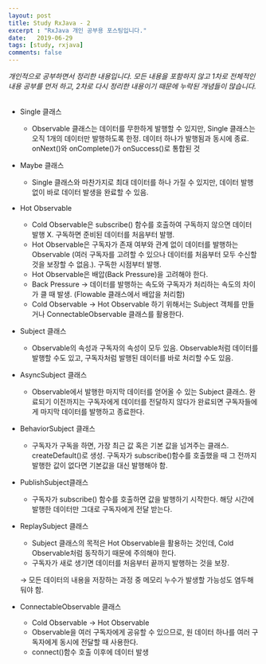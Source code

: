```yaml
---
layout: post
title: Study RxJava - 2
excerpt : "RxJava 개인 공부용 포스팅입니다."
date:   2019-06-29
tags: [study, rxjava]
comments: false
---
```

*개인적으로 공부하면서 정리한 내용입니다. 모든 내용을 포함하지 않고 1차로 전체적인 내용 공부를 먼저 하고, 2차로 다시 정리한 내용이기 때문에 누락된 개념들이 많습니다.*
<br><br>

- Single 클래스
    - Observable 클래스는 데이터를 무한하게 발행할 수 있지만, Single 클래스는 오직 1개의 데이터만 발행하도록 한정. 데이터 하나가 발행됨과 동시에 종료. onNext()와 onComplete()가 onSuccess()로 통합된 것
- Maybe 클래스
    - Single 클래스와 마찬가지로 최대 데이터를 하나 가질 수 있지만, 데이터 발행 없이 바로 데이터 발생을 완료할 수 있음.
- Hot Observable
    - Cold Observable은 subscribe() 함수를 호출하여 구독하지 않으면 데이터 발행 X. 구독하면 준비된 데이터를 처음부터 발행.
    - Hot Observable은 구독자가 존재 여부와 관계 없이 데이터를 발행하는 Observable (여러 구독자를 고려할 수 있으나 데이터를 처음부터 모두 수신할 것을 보장할 수 없음.). 구독한 시점부터 발행.
    - Hot Observable은 배압(Back Pressure)을 고려해야 한다.
    - Back Pressure → 데이터를 발행하는 속도와 구독자가 처리하는 속도의 차이가 클 때 발생. (Flowable 클래스에서 배압을 처리함)
    - Cold Observable → Hot Observable 하기 위해서는 Subject 객체를 만들거나 ConnectableObservable 클래스를 활용한다.

- Subject 클래스
    - Observable의 속성과 구독자의 속성이 모두 있음. Observable처럼 데이터를 발행할 수도 있고, 구독자처럼 발행된 데이터를 바로 처리할 수도 있음.
- AsyncSubject 클래스
    - Observable에서 발행한 마지막 데이터를 얻어올 수 있는 Subject 클래스. 완료되기 이전까지는 구독자에게 데이터를 전달하지 않다가 완료되면 구독자들에게 마지막 데이터를 발행하고 종료한다.
- BehaviorSubject 클래스
    - 구독자가 구독을 하면, 가장 최근 값 혹은 기본 값을 넘겨주는 클래스. createDefault()로 생성. 구독자가 subscribe()함수를 호출했을 때 그 전까지 발행한 값이 없다면 기본값을 대신 발행해야 함.
- PublishSubject클래스
    - 구독자가 subscribe() 함수를 호출하면 값을 발행하기 시작한다. 해당 시간에 발행한 데이터만 그대로 구독자에게 전달 받는다.
- ReplaySubject 클래스
    - Subject 클래스의 목적은 Hot Observable을 활용하는 것인데, Cold Observable처럼 동작하기 때문에 주의해야 한다.
    - 구독자가 새로 생기면 데이터를 처음부터 끝까지 발행하는 것을 보장.

    → 모든 데이터의 내용을 저장하는 과정 중 메모리 누수가 발생할 가능성도 염두해둬야 함.

- ConnectableObservable 클래스
    - Cold Observable → Hot Observable
    - Observable을 여러 구독자에게 공유할 수 있으므로, 원 데이터 하나를 여러 구독자에게 동시에 전달할 때 사용한다.
    - connect()함수 호출 이후에 데이터 발생
